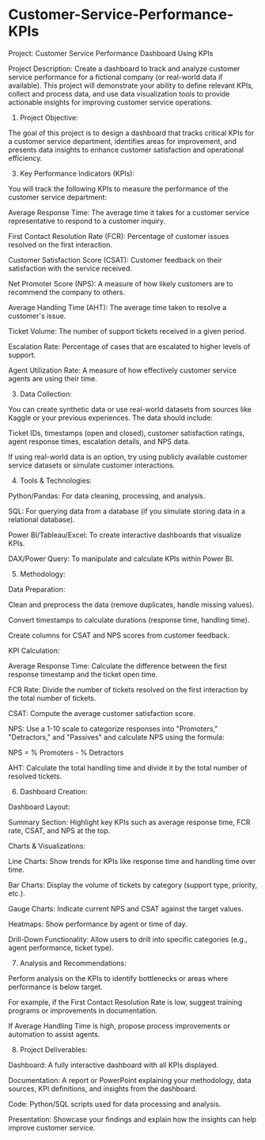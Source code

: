 # Customer-Service-Performance-KPIs

Project: Customer Service Performance Dashboard Using KPIs

Project Description: Create a dashboard to track and analyze customer service performance for a fictional company (or real-world data if available). This project will demonstrate your ability to define relevant KPIs, collect and process data, and use data visualization tools to provide actionable insights for improving customer service operations.


1. Project Objective:
   
The goal of this project is to design a dashboard that tracks critical KPIs for a customer service department, identifies areas for improvement, and presents data insights to enhance customer satisfaction and operational efficiency.


3. Key Performance Indicators (KPIs):

You will track the following KPIs to measure the performance of the customer service department:


Average Response Time: The average time it takes for a customer service representative to respond to a customer inquiry.

First Contact Resolution Rate (FCR): Percentage of customer issues resolved on the first interaction.

Customer Satisfaction Score (CSAT): Customer feedback on their satisfaction with the service received.

Net Promoter Score (NPS): A measure of how likely customers are to recommend the company to others.

Average Handling Time (AHT): The average time taken to resolve a customer's issue.

Ticket Volume: The number of support tickets received in a given period.

Escalation Rate: Percentage of cases that are escalated to higher levels of support.

Agent Utilization Rate: A measure of how effectively customer service agents are using their time.


3. Data Collection:

You can create synthetic data or use real-world datasets from sources like Kaggle or your previous experiences. The data should include:


Ticket IDs, timestamps (open and closed), customer satisfaction ratings, agent response times, escalation details, and NPS data.

If using real-world data is an option, try using publicly available customer service datasets or simulate customer interactions.


4. Tools & Technologies:

Python/Pandas: For data cleaning, processing, and analysis.

SQL: For querying data from a database (if you simulate storing data in a relational database).

Power BI/Tableau/Excel: To create interactive dashboards that visualize KPIs.

DAX/Power Query: To manipulate and calculate KPIs within Power BI.

5. Methodology:

Data Preparation:


Clean and preprocess the data (remove duplicates, handle missing values).

Convert timestamps to calculate durations (response time, handling time).

Create columns for CSAT and NPS scores from customer feedback.


KPI Calculation:


Average Response Time: Calculate the difference between the first response timestamp and the ticket open time.

FCR Rate: Divide the number of tickets resolved on the first interaction by the total number of tickets.

CSAT: Compute the average customer satisfaction score.

NPS: Use a 1-10 scale to categorize responses into "Promoters," "Detractors," and "Passives" and calculate NPS using the formula:

NPS = % Promoters - % Detractors

AHT: Calculate the total handling time and divide it by the total number of resolved tickets.


6. Dashboard Creation:

Dashboard Layout:

Summary Section: Highlight key KPIs such as average response time, FCR rate, CSAT, and NPS at the top.

Charts & Visualizations:

Line Charts: Show trends for KPIs like response time and handling time over time.

Bar Charts: Display the volume of tickets by category (support type, priority, etc.).

Gauge Charts: Indicate current NPS and CSAT against the target values.

Heatmaps: Show performance by agent or time of day.

Drill-Down Functionality: Allow users to drill into specific categories (e.g., agent performance, ticket type).

7. Analysis and Recommendations:

Perform analysis on the KPIs to identify bottlenecks or areas where performance is below target.

For example, if the First Contact Resolution Rate is low, suggest training programs or improvements in documentation.

If Average Handling Time is high, propose process improvements or automation to assist agents.

8. Project Deliverables:

Dashboard: A fully interactive dashboard with all KPIs displayed.

Documentation: A report or PowerPoint explaining your methodology, data sources, KPI definitions, and insights from the dashboard.

Code: Python/SQL scripts used for data processing and analysis.

Presentation: Showcase your findings and explain how the insights can help improve customer service.
